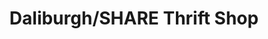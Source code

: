 ---
title: "Daliburgh/SHARE Thrift Shop"
url: /isle-of-south-uist/daliburgh-share-thrift-shop/
shop: Gebrauchtwaren
---